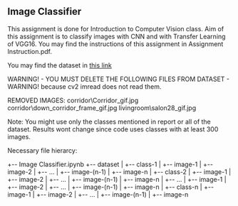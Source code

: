 ## Image Classifier

This assignment is done for Introduction to Computer Vision class.
Aim of this assignment is to classify images with CNN and with Transfer Learning of VGG16.
You may find the instructions of this assignment in Assignment Instruction.pdf.

You may find the dataset in [this link](https://www.kaggle.com/datasets/itsahmad/indoor-scenes-cvpr-2019)

WARNING! - YOU MUST DELETE THE FOLLOWING FILES FROM DATASET - WARNING!
because cv2 imread does not read them.

REMOVED IMAGES:
	corridor\Corridor_gif.jpg
	corridor\down_corridor_frame_gif.jpg
	livingroom\salon28_gif.jpg

Note: You might use only the classes mentioned in report or all of the dataset. Results
wont change since code uses classes with at least 300 images.


Necessary file hierarcy:

+-- Image Classifier.ipynb
+-- dataset
|   +-- class-1
|       +-- image-1
|       +-- image-2
|       +-- ...
|       +-- image-(n-1)
|       +-- image-n
|   +-- class-2
|       +-- image-1
|       +-- image-2
|       +-- ...
|       +-- image-(n-1)
|       +-- image-n
|   +-- ...
|       +-- image-1
|       +-- image-2
|       +-- ...
|       +-- image-(n-1)
|       +-- image-n
|   +-- class-n
|       +-- image-1
|       +-- image-2
|       +-- ...
|       +-- image-(n-1)
|       +-- image-n
